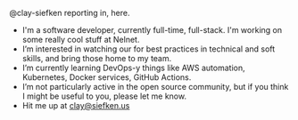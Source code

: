 @clay-siefken reporting in, here.
- I'm a software developer, currently full-time, full-stack. I'm working on some really cool stuff at Nelnet.
- I’m interested in watching our for best practices in technical and soft skills, and bring those home to my team.
- I’m currently learning DevOps-y things like AWS automation, Kubernetes, Docker services, GitHub Actions.
- I’m not particularly active in the open source community, but if you think I might be useful to you, please let me know.
- Hit me up at clay@siefken.us
